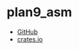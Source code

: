 # plan9_asm

- [GitHub](https://github.com/ggvm-org/plan9_asm)
- [crates.io](https://crates.io/crates/plan9_asm)
